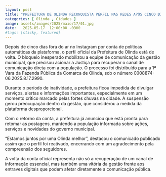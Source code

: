 ```yaml
---
layout: post
title: "PREFEITURA DE OLINDA RECONQUISTA PERFIL NAS REDES APÓS CINCO DIAS FORA DO AR"
categories: [ Olinda , Cidades ]
image: assets/images/2025/maio/17/01.jpg
date:   2025-05-17  12:00:00 -0300
#tags: [sticky, featured]
---
```

Depois de cinco dias fora do ar no Instagram por conta de políticas automáticas da plataforma, o perfil oficial da Prefeitura de Olinda está de volta. O bloqueio inesperado mobilizou a equipe de comunicação da gestão municipal, que precisou acionar a Justiça para recuperar o canal de comunicação direta com a população. O processo foi distribuído para a 1ª Vara da Fazenda Pública da Comarca de Olinda, sob o número 0008874-06.2025.8.17.2990.

Durante o período de inatividade, a prefeitura ficou impedida de divulgar serviços, alertas e informações importantes, especialmente em um momento crítico marcado pelas fortes chuvas na cidade. A suspensão gerou preocupação dentro da gestão, que considerou a medida da plataforma desproporcional.

Com o retorno da conta, a prefeitura já anunciou que está pronta para retomar as postagens, mantendo a população informada sobre ações, serviços e novidades do governo municipal.

“Estamos juntos por uma Olinda melhor”, destacou o comunicado publicado assim que o perfil foi reativado, encerrando com um agradecimento pela compreensão dos seguidores.

A volta da conta oficial representa não só a recuperação de um canal de informação essencial, mas também uma vitória da gestão frente aos entraves digitais que podem afetar diretamente a comunicação pública.